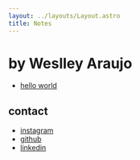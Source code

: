 ```yaml
---
layout: ../layouts/Layout.astro
title: Notes
---
```


# by Weslley Araujo

- [hello world](/hello-world)

## contact

- [instagram](http://instagram.com/hi.weslley)
- [github](https://github.com/weslleyaraujo/)
- [linkedin](https://www.linkedin.com/in/araujoweslley/)
